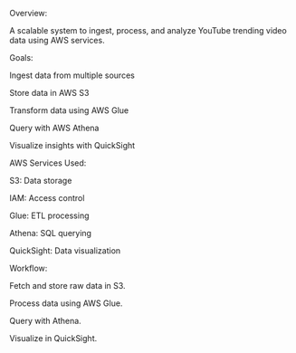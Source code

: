 Overview:

A scalable system to ingest, process, and analyze YouTube trending video data using AWS services.

Goals:

Ingest data from multiple sources

Store data in AWS S3

Transform data using AWS Glue

Query with AWS Athena

Visualize insights with QuickSight

AWS Services Used:

S3: Data storage

IAM: Access control

Glue: ETL processing

Athena: SQL querying

QuickSight: Data visualization

Workflow:

Fetch and store raw data in S3.

Process data using AWS Glue.

Query with Athena.

Visualize in QuickSight.

